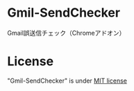 # Gmil-SendChecker
Gmail誤送信チェック（Chromeアドオン）

# License
"Gmil-SendChecker" is under [MIT license](https://en.wikipedia.org/wiki/MIT_License)
 
